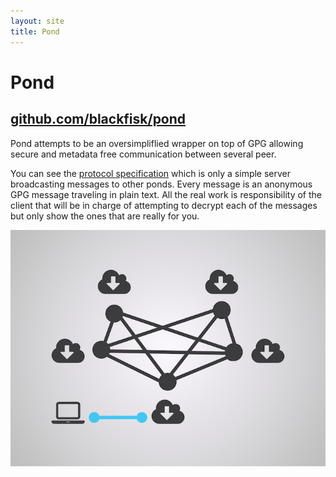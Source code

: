 ```yaml
---
layout: site
title: Pond
---
```


# Pond

## [github.com/blackfisk/pond](https://github.com/blackfisk/pond)

Pond attempts to be an oversimpliflied wrapper on top of GPG allowing secure and metadata free communication between several peer.

You can see the [protocol specification](/pond/spec) which is only a simple
server broadcasting messages to other ponds.
Every message is an anonymous GPG message traveling in plain text. All the real
work is responsibility of the client that will be in charge of attempting to
decrypt each of the messages but only show the ones that are really for you.

![](/img/pond.jpg)
